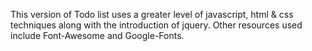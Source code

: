 This version of Todo list uses a greater level of javascript, html & css techniques along with the introduction of jquery. 
Other resources used include Font-Awesome and Google-Fonts.
